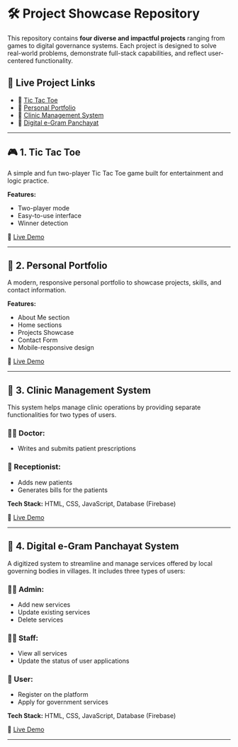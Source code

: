 # 🛠️ Project Showcase Repository

This repository contains **four diverse and impactful projects** ranging from games to digital governance systems. Each project is designed to solve real-world problems, demonstrate full-stack capabilities, and reflect user-centered functionality.

## 🚀 Live Project Links

- 🔗 [Tic Tac Toe](https://tic-tac-toe-flame-kappa.vercel.app/)
- 🔗 [Personal Portfolio](https://personal-portfolio-1-two.vercel.app/)
- 🔗 [Clinic Management System](https://clinic-manage-1.vercel.app/)
- 🔗 [Digital e-Gram Panchayat](https://digital-e-grampanchayat.vercel.app/)

---

## 🎮 1. Tic Tac Toe
A simple and fun two-player Tic Tac Toe game built for entertainment and logic practice.

**Features:**
- Two-player mode
- Easy-to-use interface
- Winner detection

🔗 [Live Demo](https://tic-tac-toe-flame-kappa.vercel.app/)


---

## 💼 2. Personal Portfolio
A modern, responsive personal portfolio to showcase projects, skills, and contact information.

**Features:**
- About Me section
- Home sections
- Projects Showcase
- Contact Form
- Mobile-responsive design

🔗 [Live Demo](https://personal-portfolio-1-two.vercel.app/)

---

## 🏥 3. Clinic Management System

This system helps manage clinic operations by providing separate functionalities for two types of users.

### 👨‍⚕️ Doctor:
- Writes and submits patient prescriptions

### 🧾 Receptionist:
- Adds new patients
- Generates bills for the patients

**Tech Stack:** HTML, CSS, JavaScript, Database (Firebase)

🔗 [Live Demo](https://clinic-manage-1.vercel.app/)

---

## 🏡 4. Digital e-Gram Panchayat System

A digitized system to streamline and manage services offered by local governing bodies in villages. It includes three types of users:

### 👨‍💼 Admin:
- Add new services
- Update existing services
- Delete services

### 🧑‍💻 Staff:
- View all services
- Update the status of user applications

### 👥 User:
- Register on the platform
- Apply for government services

**Tech Stack:** HTML, CSS, JavaScript, Database (Firebase)

🔗 [Live Demo](https://digital-e-grampanchayat.vercel.app/)

---


